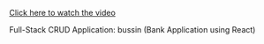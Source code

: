 [Click here to watch the video](https://github.com/tech-moh-logy/bussin/raw/main/mohammed.bussin.mov)

Full-Stack CRUD Application: bussin (Bank Application using React)
